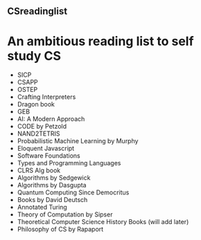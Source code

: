 ## CSreadinglist
# An ambitious reading list to self study CS
- SICP
- CSAPP
- OSTEP
- Crafting Interpreters
- Dragon book
- GEB
- AI: A Modern Approach
- CODE by Petzold
- NAND2TETRIS
- Probabilistic Machine Learning by Murphy
- Eloquent Javascript
- Software Foundations
- Types and Programming Languages
- CLRS Alg book
- Algorithms by Sedgewick
- Algorithms by Dasgupta
- Quantum Computing Since Democritus
- Books by David Deutsch
- Annotated Turing
- Theory of Computation by Sipser
- Theoretical Computer Science History Books (will add later)
- Philosophy of CS by Rapaport